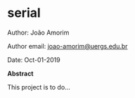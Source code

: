 # serial
Author: João Amorim

Author email: joao-amorim@uergs.edu.br

Date: Oct-01-2019

**Abstract**

 This project is to do...
